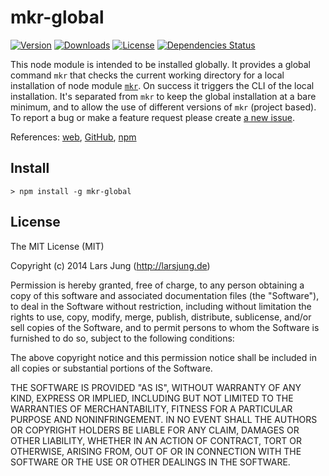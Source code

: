 # mkr-global

[![Version](http://img.shields.io/npm/v/mkr-global.svg?style=flat)](https://www.npmjs.org/package/mkr-global)
[![Downloads](http://img.shields.io/npm/dm/mkr-global.svg?style=flat)](https://www.npmjs.org/package/mkr-global)
[![License](http://img.shields.io/npm/l/mkr-global.svg?style=flat)](https://www.npmjs.org/package/mkr-global)
[![Dependencies Status](http://img.shields.io/david/lrsjng/mkr-global.svg?style=flat)](https://david-dm.org/lrsjng/mkr-global)

This node module is intended to be installed globally. It provides a global command `mkr` that checks
the current working directory for a local installation of node module [`mkr`](https://www.npmjs.org/package/mkr).
On success it triggers the CLI of the local installation. It's separated from `mkr` to keep the global installation
at a bare minimum, and to allow the use of different versions of `mkr` (project based).
To report a bug or make a feature request please create [a new issue](https://github.com/lrsjng/mkr-global/issues/new).

References: [web](http://larsjung.de/mkr/), [GitHub](https://github.com/lrsjng/mkr-global), [npm](https://www.npmjs.org/package/mkr-global)


## Install

    > npm install -g mkr-global


## License
The MIT License (MIT)

Copyright (c) 2014 Lars Jung (http://larsjung.de)

Permission is hereby granted, free of charge, to any person obtaining a copy
of this software and associated documentation files (the "Software"), to deal
in the Software without restriction, including without limitation the rights
to use, copy, modify, merge, publish, distribute, sublicense, and/or sell
copies of the Software, and to permit persons to whom the Software is
furnished to do so, subject to the following conditions:

The above copyright notice and this permission notice shall be included in
all copies or substantial portions of the Software.

THE SOFTWARE IS PROVIDED "AS IS", WITHOUT WARRANTY OF ANY KIND, EXPRESS OR
IMPLIED, INCLUDING BUT NOT LIMITED TO THE WARRANTIES OF MERCHANTABILITY,
FITNESS FOR A PARTICULAR PURPOSE AND NONINFRINGEMENT. IN NO EVENT SHALL THE
AUTHORS OR COPYRIGHT HOLDERS BE LIABLE FOR ANY CLAIM, DAMAGES OR OTHER
LIABILITY, WHETHER IN AN ACTION OF CONTRACT, TORT OR OTHERWISE, ARISING FROM,
OUT OF OR IN CONNECTION WITH THE SOFTWARE OR THE USE OR OTHER DEALINGS IN
THE SOFTWARE.
